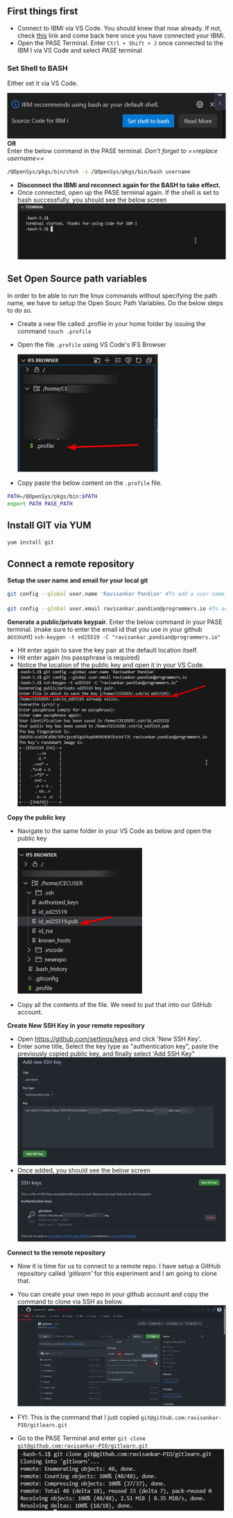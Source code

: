 ## First things first
- Connect to IBMI via VS Code. You should knew that now already. If not, check [this](https://github.com/Programmersio-IBMi/vscode-integration/blob/main/README.md) link and come back here once you have connected your IBMi.  
- Open the PASE Terminal. Enter `Ctrl + Shift + J` once connected to the IBM I via VS Code and select *PASE* terminal
### Set Shell to BASH
  Either set it via VS Code. 
  
  ![alt text](image.png)
  <br>
  **OR**
  <br>
Enter the below command in the PASE terminal. *Don't forget to ==replace username==*
  ```bash
  /QOpenSys/pkgs/bin/chsh -s /QOpenSys/pkgs/bin/bash username
  ```

  - **Disconnect the IBMI and reconnect again for the BASH to take effect.**
  - Once connected, open up the PASE terminal again. If the shell is set to bash successfully, you should see the below screen
  ![alt text](image-1.png)

## Set Open Source path variables
In order to be able to run the linux commands without specifying the path name, we have to setup the Open Sourc Path Variables. Do the below steps to do so.
- Create a new file called .profile in your home folder by issuing the command `touch .profile`
- Open the file `.profile` using VS Code's IFS Browser
  
  ![alt text](image-2.png)
- Copy paste the below content on the `.profile` file. 
```bash
PATH=/QOpenSys/pkgs/bin:$PATH
export PATH PASE_PATH
```

## Install GIT via YUM
`yum install git`

## Connect a remote repository
**Setup the user name and email for your local git**
  ```bash
  git config --global user.name 'Ravisankar Pandian' #To add a user name for the git application.

  git config --global user.email ravisankar.pandian@programmers.io #To add email for the git application 
  ```
**Generate a public/private keypair.**
 Enter the below command in your PASE terminal. (make sure to enter the email id that you use in your github account)
   `ssh-keygen -t ed25519 -C "ravisankar.pandian@programmers.io"`
- Hit enter again to save the key pair at the default location itself. 
- Hit enter again (no passphrase is required)
- Notice the location of the public key and open it in your VS Code. 
 ![alt text](image-6.png)

**Copy the public key**
- Navigate to the same folder in your VS Code as below and open the public key
  
  ![alt text](image-5.png)
- Copy all the contents of the file. We need to put that into our GitHub account.
  
**Create New SSH Key in your remote repository**
- Open https://github.com/settings/keys and click 'New SSH Key'. 
- Enter some title, Select the key type as "authentication key", paste the previously copied public key, and finally select 'Add SSH Key"
  ![alt text](image-7.png)
- Once added, you should see the below screen
  ![alt text](image-8.png)

**Connect to the remote repository**
- Now it is time for us to connect to a remote repo. I have setup a GitHub repository called *'gitlearn'* for this experiment and I am going to clone that. 

- You can create your own repo in your github account and copy the command to clone via SSH as below.
  ![alt text](image-9.png)

- FYI: This is the command that I just copied
`git@github.com:ravisankar-PIO/gitlearn.git`

- Go to the PASE Terminal and enter
`git clone git@github.com:ravisankar-PIO/gitlearn.git`
![alt text](image-10.png)

